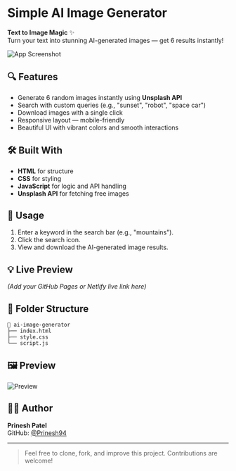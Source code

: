# Simple AI Image Generator

**Text to Image Magic** ✨  
Turn your text into stunning AI-generated images — get 6 results instantly!

![App Screenshot](https://user-images.githubusercontent.com/screenshot1.png)

## 🔍 Features
- Generate 6 random images instantly using **Unsplash API**
- Search with custom queries (e.g., "sunset", "robot", "space car")
- Download images with a single click
- Responsive layout — mobile-friendly
- Beautiful UI with vibrant colors and smooth interactions

## 🛠 Built With
- **HTML** for structure  
- **CSS** for styling  
- **JavaScript** for logic and API handling  
- **Unsplash API** for fetching free images

## 📸 Usage
1. Enter a keyword in the search bar (e.g., "mountains").
2. Click the search icon.
3. View and download the AI-generated image results.

## 💡 Live Preview
_(Add your GitHub Pages or Netlify live link here)_

## 📂 Folder Structure
```
📁 ai-image-generator
├── index.html
├── style.css
└── script.js
```

## 🖼 Preview
![Preview](https://user-images.githubusercontent.com/screenshot2.png)

## 🙋‍♂️ Author
**Prinesh Patel**  
GitHub: [@Prinesh94](https://github.com/Prinesh94)

---

> Feel free to clone, fork, and improve this project. Contributions are welcome!
